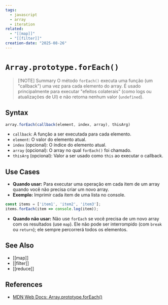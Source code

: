 ```yaml
---
tags:
  - javascript
  - array
  - iteration
related:
  - "[[map]]"
  - "[[filter]]"
creation-date: "2025-08-26"
---
```


# `Array.prototype.forEach()`

> [!NOTE] Summary
> O método `forEach()` executa uma função (um "callback") uma vez para cada elemento do array. É usado principalmente para executar "efeitos colaterais" (como logs ou atualizações de UI) e não retorna nenhum valor (`undefined`).

## Syntax

```javascript
array.forEach(callback(element, index, array), thisArg)
```
- `callback`: A função a ser executada para cada elemento.
- `element`: O valor do elemento atual.
- `index` (opcional): O índice do elemento atual.
- `array` (opcional): O array no qual `forEach()` foi chamado.
- `thisArg` (opcional): Valor a ser usado como `this` ao executar o callback.

## Use Cases

- **Quando usar:** Para executar uma operação em cada item de um array quando você não precisa criar um novo array.
- **Exemplo:** Imprimir cada item de uma lista no console.
```javascript
const items = ['item1', 'item2', 'item3'];
items.forEach(item => console.log(item));
```
- **Quando não usar:** Não use `forEach` se você precisa de um novo array com os resultados (use `map`). Ele não pode ser interrompido (com `break` ou `return`); ele sempre percorrerá todos os elementos.

## See Also

- [[map]]
- [[filter]]
- [[reduce]]

## References

- [MDN Web Docs: Array.prototype.forEach()](https://developer.mozilla.org/pt-BR/docs/Web/JavaScript/Reference/Global_Objects/Array/forEach)